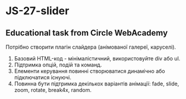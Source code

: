 # JS-27-slider

## Educational task from Circle WebAcademy

Потрібно створити плагін слайдера (анімованої галереї, каруселі).

1. Базовий HTML-код - мінімалістичний, використовуйте div або ul.
2. Підтримка опцій, подій та команд.
3. Елементи керування повинні створюватися динамічно або підключатися існуючі.
4. Повинна бути підтримка декількох варіантів анімації: fade, slide, zoom, rotate, break4x, random.